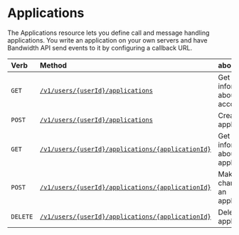 # Applications
The Applications resource lets you define call and message handling applications. You write an application on your own servers and have Bandwidth API send events to it by configuring a callback URL.

| Verb                               | Method                                                                                  | about                                |
|:-----------------------------------|:----------------------------------------------------------------------------------------|:-------------------------------------|
| <code class="get">GET</code>       | [`/v1/users/{userId}/applications`](getApplications.md)                                 | Get information about your account   |
| <code class="post">POST</code>     | [`/v1/users/{userId}/applications`](postApplications.md)                                | Create an application                |
| <code class="get">GET</code>       | [`/v1/users/{userId}/applications/{applicationId}`](getApplicationsApplicationId.md)    | Get information about an application |
| <code class="post">POST</code>     | [`/v1/users/{userId}/applications/{applicationId}`](postApplicationsApplicationId.md)   | Make changes to an application       |
| <code class="delete">DELETE</code> | [`/v1/users/{userId}/applications/{applicationId}`](deleteApplicationsApplicationId.md) | Delete an application                |
